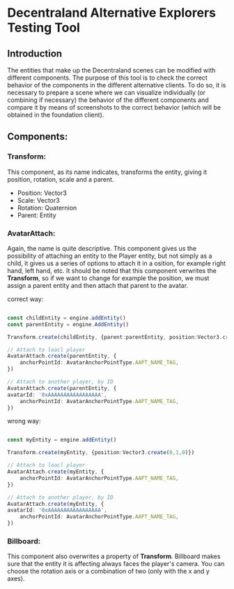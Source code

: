 # Decentraland Alternative Explorers Testing Tool

## Introduction

The entities that make up the Decentraland scenes can be modified with different components. The purpose of this tool is to check the correct behavior of the components in the different alternative clients.
To do so, it is necessary to prepare a scene where we can visualize individually (or combining if necessary) the behavior of the different components and compare it by means of screenshots to the correct behavior (which will be obtained in the foundation client).

## Components:

### Transform:

This component, as its name indicates, transforms the entity, giving it position, rotation, scale and a parent. 
- Position: Vector3
- Scale: Vector3
- Rotation: Quaternion
- Parent: Entity

### AvatarAttach:

Again, the name is quite descriptive. This component gives us the possibility of attaching an entity to the Player entity, but not simply as a child, it gives us a series of options to attach it in a osition, for example right hand, left hand, etc. It should be noted that this component verwrites the **Transform**, so if we want to change for example the position, we must assign a parent entity and then attach that parent to the avatar.

correct way:

```Typescript

const childEntity = engine.addEntity()
const parentEntity = engine.AddEntity()

Transform.create(childEntity, {parent:parentEntity, position:Vector3.create(0,1,0)})

// Attach to loacl player
AvatarAttach.create(parentEntity, {
    anchorPointId: AvatarAnchorPointType.AAPT_NAME_TAG,
})

// Attach to another player, by ID
AvatarAttach.create(parentEntity, {
avatarId: '0xAAAAAAAAAAAAAAAAA',
    anchorPointId: AvatarAnchorPointType.AAPT_NAME_TAG,
})

```

wrong way:

```Typescript

const myEntity = engine.addEntity()

Transform.create(myEntity, {position:Vector3.create(0,1,0)})

// Attach to loacl player
AvatarAttach.create(myEntity, {
    anchorPointId: AvatarAnchorPointType.AAPT_NAME_TAG,
})

// Attach to another player, by ID
AvatarAttach.create(myEntity, {
avatarId: '0xAAAAAAAAAAAAAAAAA',
    anchorPointId: AvatarAnchorPointType.AAPT_NAME_TAG,
})

```

### Billboard:

This component also overwrites a property of **Transform**. Billboard makes sure that the entity it is affecting always faces the player's camera. You can choose the rotation axis or a combination of two (only with the x and y axes).